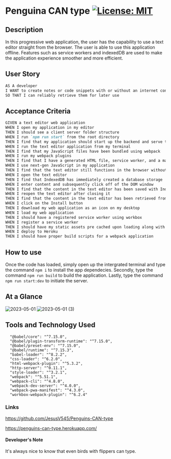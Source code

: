 # Penguina CAN type [![License: MIT](https://img.shields.io/badge/License-MIT-yellow.svg)](https://opensource.org/licenses/MIT)

## Description
In this progressive web application, the user has the capability to use a text editor straight from the browser. The user is able to use this application offline. Features such as service workers and indexedDB are used to make the application experience smoother and more efficient.

## User Story

```md
AS A developer
I WANT to create notes or code snippets with or without an internet connection
SO THAT I can reliably retrieve them for later use
```

## Acceptance Criteria

```md
GIVEN a text editor web application
WHEN I open my application in my editor
THEN I should see a client server folder structure
WHEN I run `npm run start` from the root directory
THEN I find that my application should start up the backend and serve the client
WHEN I run the text editor application from my terminal
THEN I find that my JavaScript files have been bundled using webpack
WHEN I run my webpack plugins
THEN I find that I have a generated HTML file, service worker, and a manifest file
WHEN I use next-gen JavaScript in my application
THEN I find that the text editor still functions in the browser without errors
WHEN I open the text editor
THEN I find that IndexedDB has immediately created a database storage
WHEN I enter content and subsequently click off of the DOM window
THEN I find that the content in the text editor has been saved with IndexedDB
WHEN I reopen the text editor after closing it
THEN I find that the content in the text editor has been retrieved from our IndexedDB
WHEN I click on the Install button
THEN I download my web application as an icon on my desktop
WHEN I load my web application
THEN I should have a registered service worker using workbox
WHEN I register a service worker
THEN I should have my static assets pre cached upon loading along with subsequent pages and static assets
WHEN I deploy to Heroku
THEN I should have proper build scripts for a webpack application
```


## How to use
Once the code has loaded, simply open up the intergrated terminal and type the command `npm i` to install the app dependecies. Secondly, type the command `npm run build` to build the application. Lastly, type the command `npm run start:dev` to initiate the server.

## At a Glance
![2023-05-01](https://user-images.githubusercontent.com/117941643/235572765-9f8ddbc3-cb54-4744-9dfa-1849ef30dbf8.png)
![2023-05-01 (3)](https://user-images.githubusercontent.com/117941643/235572800-7f6f5c52-be88-419b-b7b2-623a88119a80.png)

## Tools and Technology Used
      "@babel/core": "^7.15.0",
      "@babel/plugin-transform-runtime": "^7.15.0",
      "@babel/preset-env": "^7.15.0",
      "@babel/runtime": "^7.15.3",
      "babel-loader": "^8.2.2",
      "css-loader": "^6.2.0",
      "html-webpack-plugin": "^5.3.2",
      "http-server": "^0.11.1",
      "style-loader": "^3.2.1",
      "webpack": "^5.51.1",
      "webpack-cli": "^4.8.0",
      "webpack-dev-server": "^4.0.0",
      "webpack-pwa-manifest": "^4.3.0",
      "workbox-webpack-plugin": "^6.2.4"


### Links
https://github.com/JesusV545/Penguins-CAN-type

https://penguins-can-type.herokuapp.com/


#### Developer's Note
It's always nice to know that even birds with flippers can type.
